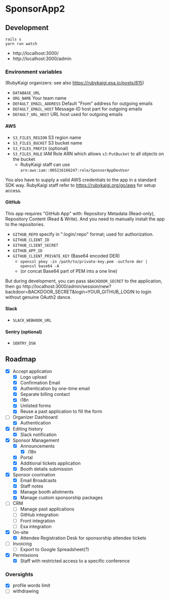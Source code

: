 # SponsorApp2

## Development

```
rails s
yarn run watch
```

- http://localhost:3000/
- http://localhost:3000/admin

### Environment variables

(RubyKaigi organizers: see also https://rubykaigi.esa.io/posts/815)

- `DATABASE_URL`
- `ORG_NAME` Your team name
- `DEFAULT_EMAIL_ADDRESS` Default "From" address for outgoing emails
- `DEFAULT_EMAIL_HOST` Message-ID host part for outgoing emails
- `DEFAULT_URL_HOST` URL host used for outgoing emails

#### AWS

- `S3_FILES_REGION` S3 region name
- `S3_FILES_BUCKET` S3 bucket name
- `S3_FILES_PREFIX` (optional)
- `S3_FILES_ROLE` IAM Role ARN which allows `s3:PutBucket` to all objects on the bucket
  - RubyKaigi staff can use `arn:aws:iam::005216166247:role/SponsorAppDevUser`

You also have to supply a valid AWS credentials to the app in a standard SDK way. RubyKaigi staff refer to https://rubykaigi.org/go/aws for setup access.

#### GitHub

This app requires "GitHub App" with: Repository Metadata (Read-only), Repository Content (Read & Write).
And you need to manually install the app to the repositories.

- `GITHUB_REPO` specify in ":login/:repo" format; used for authorization.
- `GITHUB_CLIENT_ID`
- `GITHUB_CLIENT_SECRET`
- `GITHUB_APP_ID`
- `GITHUB_CLIENT_PRIVATE_KEY` (Base64 encoded DER)
  - `openssl pkey -in /path/to/private-key.pem -outform der | openssl base64 -A`
  - (or concat Base64 part of PEM into a one line)

But during development, you can pass `$BACKDOOR_SECRET` to the application, then go http://localhost:3000/admin/session/new?backdoor=BACKDOOR_SECRET&login=YOUR_GITHUB_LOGIN to login without genuine OAuth2 dance.

#### Slack

- `SLACK_WEBHOOK_URL`

#### Sentry (optional)

- `SENTRY_DSN`

## Roadmap

- [x] Accept application
  - [x] Logo upload
  - [x] Confirmation Email
  - [x] Authentication by one-time email
  - [x] Separate billing contact
  - [x] i18n
  - [x] Unlisted forms
  - [x] Reuse a past application to fill the form
- [ ] Organizer Dashboard
  - [x] Authentication
- [x] Editing history
  - [x] Slack notification
- [x] Sponsor Management
  - [x] Announcements
    - [x] i18n
  - [x] Portal 
  - [x] Additional tickets application
  - [x] Booth details submission
- [x] Sponsor coorination
  - [x] Email Broadcasts
  - [x] Staff notes
  - [x] Manage booth allotments
  - [x] Manage custom sponsorship packages
- [ ] CRM
  - [ ] Manage past applications
  - [ ] GitHub integration
  - [ ] Front integration
  - [ ] Esa integration
- [x] On-site
  - [x] Attendee Registration Desk for sponsorship attendee tickets
- [ ] Invoicing
  - [ ] Export to Google Spreadsheet(?)
- [x] Permissions
  - [x] Staff with restricted access to a specific conference

### Oversights

- [x] profile words limit
- [ ] withdrawing
